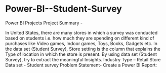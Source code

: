 # Power-BI--Student-Survey
Power BI Projects
Project Summary -

In United States, there are many stores in which a survey was conducted based on students i.e. 
how much they are spending on different kind of purchases like Video games, Indoor games, Toys, 
Books, Gadgets etc. In the data set (Student Survey), Store setting is the column that explains the Type 
of location in which the store is present. By using data set (Student Survey), try to extract the 
meaningful Insights. 
Industry Type – Retail Store 
Data set - Student survey 
Problem Statement- Create a Power BI Report:
